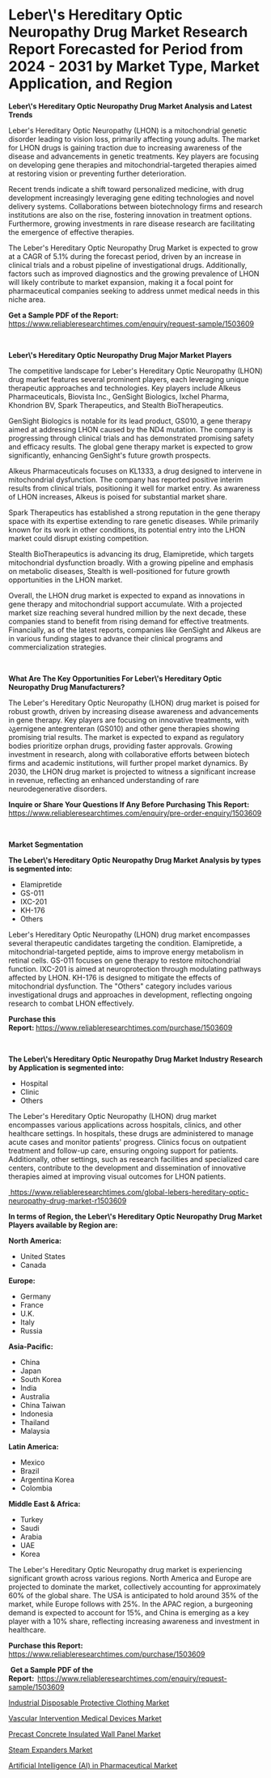 <p><h1>Leber\'s Hereditary Optic Neuropathy Drug Market Research Report Forecasted for Period from 2024 -  2031 by Market Type, Market Application, and Region</h1></p><p><strong>Leber\'s Hereditary Optic Neuropathy Drug Market Analysis and Latest Trends</strong></p>
<p><p>Leber's Hereditary Optic Neuropathy (LHON) is a mitochondrial genetic disorder leading to vision loss, primarily affecting young adults. The market for LHON drugs is gaining traction due to increasing awareness of the disease and advancements in genetic treatments. Key players are focusing on developing gene therapies and mitochondrial-targeted therapies aimed at restoring vision or preventing further deterioration. </p><p>Recent trends indicate a shift toward personalized medicine, with drug development increasingly leveraging gene editing technologies and novel delivery systems. Collaborations between biotechnology firms and research institutions are also on the rise, fostering innovation in treatment options. Furthermore, growing investments in rare disease research are facilitating the emergence of effective therapies. </p><p>The Leber's Hereditary Optic Neuropathy Drug Market is expected to grow at a CAGR of 5.1% during the forecast period, driven by an increase in clinical trials and a robust pipeline of investigational drugs. Additionally, factors such as improved diagnostics and the growing prevalence of LHON will likely contribute to market expansion, making it a focal point for pharmaceutical companies seeking to address unmet medical needs in this niche area.</p></p>
<p><strong>Get a Sample PDF of the Report:&nbsp;</strong> <a href="https://www.reliableresearchtimes.com/enquiry/request-sample/1503609?utm_campaign=1558&utm_medium=2&utm_source=Github&utm_content=ia&utm_term=08122024&utm_id=lebers-hereditary-optic-neuropathy-drug">https://www.reliableresearchtimes.com/enquiry/request-sample/1503609</a></p>
<p>&nbsp;</p>
<p><strong>Leber\'s Hereditary Optic Neuropathy Drug Major Market Players</strong></p>
<p><p>The competitive landscape for Leber's Hereditary Optic Neuropathy (LHON) drug market features several prominent players, each leveraging unique therapeutic approaches and technologies. Key players include Alkeus Pharmaceuticals, Biovista Inc., GenSight Biologics, Ixchel Pharma, Khondrion BV, Spark Therapeutics, and Stealth BioTherapeutics.</p><p>GenSight Biologics is notable for its lead product, GS010, a gene therapy aimed at addressing LHON caused by the ND4 mutation. The company is progressing through clinical trials and has demonstrated promising safety and efficacy results. The global gene therapy market is expected to grow significantly, enhancing GenSight's future growth prospects.</p><p>Alkeus Pharmaceuticals focuses on KL1333, a drug designed to intervene in mitochondrial dysfunction. The company has reported positive interim results from clinical trials, positioning it well for market entry. As awareness of LHON increases, Alkeus is poised for substantial market share.</p><p>Spark Therapeutics has established a strong reputation in the gene therapy space with its expertise extending to rare genetic diseases. While primarily known for its work in other conditions, its potential entry into the LHON market could disrupt existing competition.</p><p>Stealth BioTherapeutics is advancing its drug, Elamipretide, which targets mitochondrial dysfunction broadly. With a growing pipeline and emphasis on metabolic diseases, Stealth is well-positioned for future growth opportunities in the LHON market.</p><p>Overall, the LHON drug market is expected to expand as innovations in gene therapy and mitochondrial support accumulate. With a projected market size reaching several hundred million by the next decade, these companies stand to benefit from rising demand for effective treatments. Financially, as of the latest reports, companies like GenSight and Alkeus are in various funding stages to advance their clinical programs and commercialization strategies.</p></p>
<p>&nbsp;</p>
<p><strong>What Are The Key Opportunities For Leber\'s Hereditary Optic Neuropathy Drug Manufacturers?</strong></p>
<p><p>The Leber's Hereditary Optic Neuropathy (LHON) drug market is poised for robust growth, driven by increasing disease awareness and advancements in gene therapy. Key players are focusing on innovative treatments, with აგernigene antegrenteran (GS010) and other gene therapies showing promising trial results. The market is expected to expand as regulatory bodies prioritize orphan drugs, providing faster approvals. Growing investment in research, along with collaborative efforts between biotech firms and academic institutions, will further propel market dynamics. By 2030, the LHON drug market is projected to witness a significant increase in revenue, reflecting an enhanced understanding of rare neurodegenerative disorders.</p></p>
<p><strong>Inquire or Share Your Questions If Any Before Purchasing This Report:</strong> <a href="https://www.reliableresearchtimes.com/enquiry/pre-order-enquiry/1503609?utm_campaign=1558&utm_medium=2&utm_source=Github&utm_content=ia&utm_term=08122024&utm_id=lebers-hereditary-optic-neuropathy-drug">https://www.reliableresearchtimes.com/enquiry/pre-order-enquiry/1503609</a></p>
<p>&nbsp;</p>
<p><strong>Market Segmentation</strong></p>
<p><strong>The Leber\'s Hereditary Optic Neuropathy Drug Market Analysis by types is segmented into:</strong></p>
<p><ul><li>Elamipretide</li><li>GS-011</li><li>IXC-201</li><li>KH-176</li><li>Others</li></ul></p>
<p><p>Leber's Hereditary Optic Neuropathy (LHON) drug market encompasses several therapeutic candidates targeting the condition. Elamipretide, a mitochondrial-targeted peptide, aims to improve energy metabolism in retinal cells. GS-011 focuses on gene therapy to restore mitochondrial function. IXC-201 is aimed at neuroprotection through modulating pathways affected by LHON. KH-176 is designed to mitigate the effects of mitochondrial dysfunction. The "Others" category includes various investigational drugs and approaches in development, reflecting ongoing research to combat LHON effectively.</p></p>
<p><strong>Purchase this Report:&nbsp;</strong><a href="https://www.reliableresearchtimes.com/purchase/1503609?utm_campaign=1558&utm_medium=2&utm_source=Github&utm_content=ia&utm_term=08122024&utm_id=lebers-hereditary-optic-neuropathy-drug">https://www.reliableresearchtimes.com/purchase/1503609</a></p>
<p>&nbsp;</p>
<p><strong>The Leber\'s Hereditary Optic Neuropathy Drug Market Industry Research by Application is segmented into:</strong></p>
<p><ul><li>Hospital</li><li>Clinic</li><li>Others</li></ul></p>
<p><p>The Leber's Hereditary Optic Neuropathy (LHON) drug market encompasses various applications across hospitals, clinics, and other healthcare settings. In hospitals, these drugs are administered to manage acute cases and monitor patients' progress. Clinics focus on outpatient treatment and follow-up care, ensuring ongoing support for patients. Additionally, other settings, such as research facilities and specialized care centers, contribute to the development and dissemination of innovative therapies aimed at improving visual outcomes for LHON patients.</p></p>
<p><a href="https://www.reliableresearchtimes.com/global-lebers-hereditary-optic-neuropathy-drug-market-r1503609?utm_campaign=1558&utm_medium=2&utm_source=Github&utm_content=ia&utm_term=08122024&utm_id=lebers-hereditary-optic-neuropathy-drug">&nbsp;https://www.reliableresearchtimes.com/global-lebers-hereditary-optic-neuropathy-drug-market-r1503609</a></p>
<p><strong>In terms of Region, the Leber\'s Hereditary Optic Neuropathy Drug Market Players available by Region are:</strong></p>
<p>
    <p> <strong> North America: </strong>
        <ul>
            <li>United States</li>
            <li>Canada</li>
        </ul>
        </p> 
    <p> <strong> Europe: </strong>
        <ul>
            <li>Germany</li>
            <li>France</li>
            <li>U.K.</li>
            <li>Italy</li>
            <li>Russia</li>
        </ul>
        </p> 
    <p> <strong> Asia-Pacific: </strong>
        <ul>
            <li>China</li>
            <li>Japan</li>
            <li>South Korea</li>
            <li>India</li>
            <li>Australia</li>
            <li>China Taiwan</li>
            <li>Indonesia</li>
            <li>Thailand</li>
            <li>Malaysia</li>
        </ul>
        </p> 
    <p> <strong> Latin America: </strong>
        <ul>
            <li>Mexico</li>
            <li>Brazil</li>
            <li>Argentina Korea</li>
            <li>Colombia</li>
        </ul>
        </p> 
    <p> <strong> Middle East & Africa: </strong>
        <ul>
            <li>Turkey</li>
            <li>Saudi</li>
            <li>Arabia</li>
            <li>UAE</li>
            <li>Korea</li>
        </ul>
    </p>
    </p>
<p><p>The Leber's Hereditary Optic Neuropathy drug market is experiencing significant growth across various regions. North America and Europe are projected to dominate the market, collectively accounting for approximately 60% of the global share. The USA is anticipated to hold around 35% of the market, while Europe follows with 25%. In the APAC region, a burgeoning demand is expected to account for 15%, and China is emerging as a key player with a 10% share, reflecting increasing awareness and investment in healthcare.</p></p>
<p><strong>Purchase this Report: </strong><a href="https://www.reliableresearchtimes.com/purchase/1503609?utm_campaign=1558&utm_medium=2&utm_source=Github&utm_content=ia&utm_term=08122024&utm_id=lebers-hereditary-optic-neuropathy-drug">https://www.reliableresearchtimes.com/purchase/1503609</a></p>
<p>&nbsp;<strong>Get a Sample PDF of the Report:&nbsp;&nbsp;</strong><a href="https://www.reliableresearchtimes.com/enquiry/request-sample/1503609?utm_campaign=1558&utm_medium=2&utm_source=Github&utm_content=ia&utm_term=08122024&utm_id=lebers-hereditary-optic-neuropathy-drug">https://www.reliableresearchtimes.com/enquiry/request-sample/1503609</a></p>
<p><strong></strong></p>
<p><p><a href="https://www.linkedin.com/pulse/key-driving-factors-industrial-disposable-protective-clothing-jyjae?utm_campaign=1558&utm_medium=2&utm_source=Github&utm_content=ia&utm_term=08122024&utm_id=lebers-hereditary-optic-neuropathy-drug">Industrial Disposable Protective Clothing Market</a></p><p><a href="https://www.linkedin.com/pulse/futur-trend-quest-sl8ue?utm_campaign=1558&utm_medium=2&utm_source=Github&utm_content=ia&utm_term=08122024&utm_id=lebers-hereditary-optic-neuropathy-drug">Vascular Intervention Medical Devices Market</a></p><p><a href="https://www.linkedin.com/pulse/global-precast-concrete-insulated-wall-panel-market-study-htdue?utm_campaign=1558&utm_medium=2&utm_source=Github&utm_content=ia&utm_term=08122024&utm_id=lebers-hereditary-optic-neuropathy-drug">Precast Concrete Insulated Wall Panel Market</a></p><p><a href="https://www.linkedin.com/pulse/steam-expanders-market-size-growth-103-cagr-from-2024-2031-industry-4rhxf?utm_campaign=1558&utm_medium=2&utm_source=Github&utm_content=ia&utm_term=08122024&utm_id=lebers-hereditary-optic-neuropathy-drug">Steam Expanders Market</a></p><p><a href="https://www.linkedin.com/pulse/detailed-artificial-intelligence-ai-pharmaceutical-market-o6uqc?utm_campaign=1558&utm_medium=2&utm_source=Github&utm_content=ia&utm_term=08122024&utm_id=lebers-hereditary-optic-neuropathy-drug">Artificial Intelligence (AI) in Pharmaceutical Market</a></p></p>